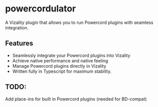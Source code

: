# powercordulator
A Vizality plugin that allows you to run Powercord plugins with seamless integration.

## Features
* Seamlessly integrate your Powercord plugins into Vizality
* Achieve native performance and native feeling
* Manage Powercord plugins directly in Vizality
* Written fully in Typescript for maximum stability.

## TODO:
Add place-ins for built in Powercord plugins (needed for BD-compat)